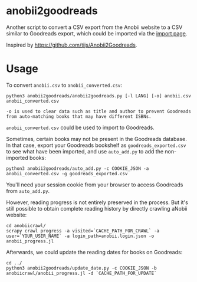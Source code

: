 anobii2goodreads
================

Another script to convert a CSV export from the Anobii website
to a CSV similar to Goodreads export, which could be imported via
the [import page](http://www.goodreads.com/review/import).

Inspired by https://github.com/tijs/Anobii2Goodreads.

Usage
=====

To convert `anobii.csv` to `anobii_converted.csv`:

    python3 anobii2goodreads/anobii2goodreads.py [-l LANG] [-o] anobii.csv anobii_converted.csv

    -o is used to clear data such as title and author to prevent Goodreads from auto-matching books that may have different ISBNs.

`anobii_converted.csv` could be used to import to Goodreads.

Sometimes, certain books may not be present in the Goodreads database. In that case, export your Goodreads bookshelf as `goodreads_exported.csv` to see what have been imported, and use `auto_add.py` to add the non-imported books:

    python3 anobii2goodreads/auto_add.py -c COOKIE_JSON -a anobii_converted.csv -g goodreads_exported.csv

You'll need your session cookie from your browser to access Goodreads from `auto_add.py`.

However, reading progress is not entirely preserved in the process. But it's still possible to obtain complete reading history by directly crawling aNobii website:

    cd anobiicrawl/
    scrapy crawl progress -a visited=`CACHE_PATH_FOR_CRAWL` -a user=`YOUR_USER_NAME` -a login_path=anobii.login.json -o anobii_progress.jl

Afterwards, we could update the reading dates for books on Goodreads:

    cd ../
    python3 anobii2goodreads/update_date.py -c COOKIE_JSON -b anobiicrawl/anobii_progress.jl -d `CACHE_PATH_FOR_UPDATE`
